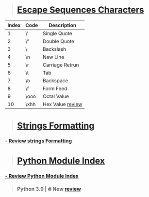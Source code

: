 ># [Escape Sequences Characters](https://github.com/ShehabShaat/Python/blob/master/pythonProject/Escape_Sequences_Characters.py)
| Index | Code | Description |
| --- | --- | --- |
| 1 | \’ | Single Quote |
| 2 | \” | Double Quote |
| 3 | \\ | Backslash | 
| 4 | \n | New Line |
| 5 | \r | Carriage Retrun |
| 6 | \t | Tab |
| 7 | \b | Backspace |
| 8 | \f | Form Feed | 
| 9 | \ooo | Octal Value |
|10 | \xhh | Hex Value [review](https://www.freecodecamp.org/news/ascii-table-hex-to-ascii-value-character-code-chart-2/) | 


># [Strings Formatting](https://github.com/ShehabShaat/Python-Lec/blob/master/tutorial/Formatting.py)
### [- Review strings Formatting](https://pyformat.info/)

># [Python Module Index](https://github.com/ShehabShaat/Python-Lec/blob/master/tutorial/BuiltInModules.py)
### [- Review Python Module Index](https://docs.python.org/3.9/py-modindex.html)


[//]: # (># [Python 3.9 | 🔥]&#40;&#41;)
> ### Python 3.9 | 🔥 New [review](https://www.youtube.com/watch?v=wGd0fdJ7cnY)